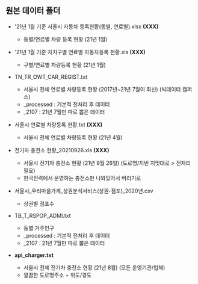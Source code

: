 ## 원본 데이터 폴더

* '21년 1월 기준 서울시 자동차 등록현황(동별, 연료별).xlsx **(XXX)**
  - 동별/연료별 차량 등록 현황 (21년 1월) 

* '21년 1월 기준 자치구별 연료별 자동차등록 현황.xls **(XXX)**
  - 구별/연료별 차량등록 현황 (21년 1월) 

* TN_TR_OWT_CAR_REGIST.txt
  - 서울시 전체 연료별 차량등록 현황 (2017년~21년 7월이 최신) (빅데이터 캠퍼스) 
  - _processed : 기본적 전처리 후 데이터 
  - _2107 : 21년 7월만 따로 뽑은 데이터 

* 서울시 연료별 차량등록 현황.txt **(XXX)** 
  - 서울시 전체 연료별 차량등록 현황 (21년 4월) 

* 전기차 충전소 현황_20210926.xls **(XXX)**
  - 서울시 전기차 충전소 현황 (21년 9월 26일) (도로명/지번 지멋대로 > 전처리 필요)
  - 한국전력에서 운영하는 충전소만 나와있어서 버리기로 

* 서울시_우리마을가게_상권분석서비스(상권-점포)_2020년.csv
  - 상권별 점포수 

* TB_T_RSPOP_ADMI.txt
  - 동별 거주인구 
  - _processed : 기본적 전처리 후 데이터 
  - _2107 : 21년 7월만 따로 뽑은 데이터 

* **api_charger.txt**  
  - 서울시 전체 전기차 충전소 현황 (21년 8월) (모든 운영기관/업체) 
  - 깔끔한 도로명주소 + 위도/경도 
